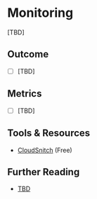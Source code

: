 # Monitoring

[TBD]

## Outcome

- [ ] [TBD]

## Metrics

- [ ] [TBD]

## Tools & Resources

- [CloudSnitch](https://github.com/ccbrown/cloud-snitch) (Free)

## Further Reading

- [TBD](http://example.com)
